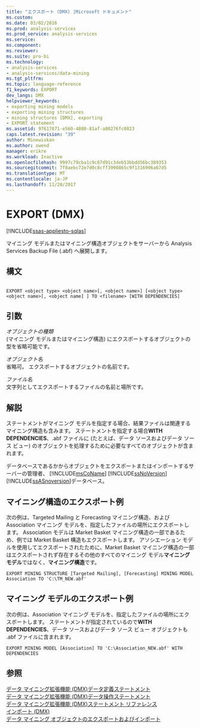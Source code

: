 ```yaml
---
title: "エクスポート (DMX) |Microsoft ドキュメント"
ms.custom: 
ms.date: 03/02/2016
ms.prod: analysis-services
ms.prod_service: analysis-services
ms.service: 
ms.component: 
ms.reviewer: 
ms.suite: pro-bi
ms.technology:
- analysis-services
- analysis-services/data-mining
ms.tgt_pltfrm: 
ms.topic: language-reference
f1_keywords: EXPORT
dev_langs: DMX
helpviewer_keywords:
- exporting mining models
- exporting mining structures
- mining structures [DMX], exporting
- EXPORT statement
ms.assetid: 97617071-e560-4080-81af-a80276fc0823
caps.latest.revision: "39"
author: Minewiskan
ms.author: owend
manager: erikre
ms.workload: Inactive
ms.openlocfilehash: 9997c79cba1c9c87d91c3deb53bbdd56bc389353
ms.sourcegitcommit: 7f8aebc72e7d0c8cff3990865c9f1316996a67d5
ms.translationtype: MT
ms.contentlocale: ja-JP
ms.lasthandoff: 11/20/2017
---
```

# <a name="export-dmx"></a>EXPORT (DMX)
[!INCLUDE[ssas-appliesto-sqlas](../includes/ssas-appliesto-sqlas.md)]

  マイニング モデルまたはマイニング構造オブジェクトをサーバーから Analysis Services Backup File (.abf) へ展開します。  
  
## <a name="syntax"></a>構文  
  
```  
  
EXPORT <object type> <object name>[, <object name>] [<object type> <object name>[, <object name] ] TO <filename> [WITH DEPENDENCIES]  
```  
  
## <a name="arguments"></a>引数  
 *オブジェクトの種類*  
 (マイニング モデルまたはマイニング構造) にエクスポートするオブジェクトの型を省略可能です。  
  
 *オブジェクト名*  
 省略可。 エクスポートするオブジェクトの名前です。  
  
 *ファイル名*  
 文字列としてエクスポートするファイルの名前と場所です。  
  
## <a name="remarks"></a>解説  
 ステートメントがマイニング モデルを指定する場合、結果ファイルは関連するマイニング構造も含みます。 ステートメントを指定する場合**WITH DEPENDENCIES**、.abf ファイルに (たとえば、データ ソースおよびデータ ソース ビュー) のオブジェクトを処理するために必要なすべてのオブジェクトが含まれます。  
  
 データベースであるかからオブジェクトをエクスポートまたはインポートするサーバーの管理者、 [!INCLUDE[msCoName](../includes/msconame-md.md)] [!INCLUDE[ssNoVersion](../includes/ssnoversion-md.md)] [!INCLUDE[ssASnoversion](../includes/ssasnoversion-md.md)]データベース。  
  
## <a name="export-mining-structure-example"></a>マイニング構造のエクスポート例  
 次の例は、Targeted Mailing と Forecasting マイニング構造、および Association マイニング モデルを、指定したファイルの場所にエクスポートします。 Association モデルは Market Basket マイニング構造の一部であるため、例では Market Basket 構造もエクスポートします。 アソシエーション モデルを使用してエクスポートされたために、Market Basket マイニング構造の一部はエクスポートされず存在するその他のすべてのマイニング モデル**マイニング モデル**ではなく、**マイニング構造**です。  
  
```  
EXPORT MINING STRUCTURE [Targeted Mailing], [Forecasting] MINING MODEL Association TO 'C:\TM_NEW.abf'  
```  
  
## <a name="export-mining-model-example"></a>マイニング モデルのエクスポート例  
 次の例は、Association マイニング モデルを、指定したファイルの場所にエクスポートします。 ステートメントが指定されているので**WITH DEPENDENCIES**、データ ソースおよびデータ ソース ビュー オブジェクトも .abf ファイルに含まれます。  
  
```  
EXPORT MINING MODEL [Association] TO 'C:\Association_NEW.abf' WITH DEPENDENCIES  
```  
  
## <a name="see-also"></a>参照  
 [データ マイニング拡張機能 &#40;DMX&#41;データ定義ステートメント](../dmx/dmx-statements-data-definition.md)   
 [データ マイニング拡張機能 &#40;DMX&#41;データ操作ステートメント](../dmx/dmx-statements-data-manipulation.md)   
 [データ マイニング拡張機能 &#40;DMX&#41;ステートメント リファレンス](../dmx/data-mining-extensions-dmx-statements.md)   
 [インポート &#40;DMX&#41;](../dmx/import-dmx.md)   
 [データ マイニング オブジェクトのエクスポートおよびインポート](../analysis-services/data-mining/export-and-import-data-mining-objects.md)  
  
  
